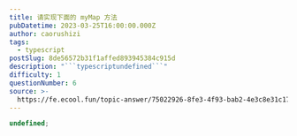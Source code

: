 ```yaml
---
title: 请实现下面的 myMap 方法
pubDatetime: 2023-03-25T16:00:00.000Z
author: caorushizi
tags:
  - typescript
postSlug: 8de56572b31f1affed893945384c915d
description: "```typescriptundefined```"
difficulty: 1
questionNumber: 6
source: >-
  https://fe.ecool.fun/topic-answer/75022926-8fe3-4f93-bab2-4e3c8e31c170?orderBy=updateTime&order=desc&tagId=19
---
```


```typescript
undefined;
```
